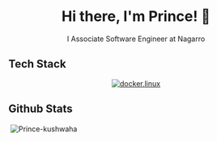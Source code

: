 <h1 align="center">Hi there, I'm Prince! 👋</h1>
<p align="center">I Associate Software Engineer  at Nagarro </p>

## Tech Stack
<p align="center">
  <a href="#">
    <img src="https://skillicons.dev/icons?i=angular,dotnet,express,mysql,nodejs,mongodb,aws,reactjs,sql" alt="docker,linux" />
  </a>
</p>


## Github Stats
<!--<img src="https://github-profile-trophy.vercel.app/?username=Prince-kushwaha&column=3&margin-w=15&margin-h=15 (https://github.com/ryo-ma/github-profile-trophy)"> -->

<p>&nbsp;<img align="center" src="https://github-readme-stats.vercel.app/api?username=Prince-kushwaha&show_icons=true&count_private=true&theme=dark" alt="Prince-kushwaha" /></p>
